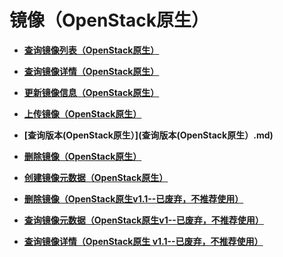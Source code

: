 # 镜像（OpenStack原生）<a name="ZH-CN_TOPIC_0122410334"></a>

-   **[查询镜像列表（OpenStack原生）](查询镜像列表（OpenStack原生）.md)**  

-   **[查询镜像详情（OpenStack原生）](查询镜像详情（OpenStack原生）.md)**  

-   **[更新镜像信息（OpenStack原生）](更新镜像信息（OpenStack原生）.md)**  

-   **[上传镜像（OpenStack原生）](上传镜像（OpenStack原生）.md)**  

-   **[查询版本\(OpenStack原生）](查询版本(OpenStack原生）.md)**  

-   **[删除镜像（OpenStack原生）](删除镜像（OpenStack原生）.md)**  

-   **[创建镜像元数据（OpenStack原生）](创建镜像元数据（OpenStack原生）.md)**  

-   **[删除镜像（OpenStack原生v1.1--已废弃，不推荐使用）](删除镜像（OpenStack原生v1-1--已废弃-不推荐使用）.md)**  

-   **[查询镜像元数据（OpenStack原生v1--已废弃，不推荐使用）](查询镜像元数据（OpenStack原生v1--已废弃-不推荐使用）.md)**  

-   **[查询镜像详情（OpenStack原生 v1.1--已废弃，不推荐使用）](查询镜像详情（OpenStack原生-v1-1--已废弃-不推荐使用）.md)**  


